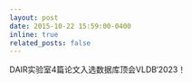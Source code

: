 ```yaml
---
layout: post
date: 2015-10-22 15:59:00-0400
inline: true
related_posts: false
---
```


DAIR实验室4篇论文入选数据库顶会VLDB‘2023！
